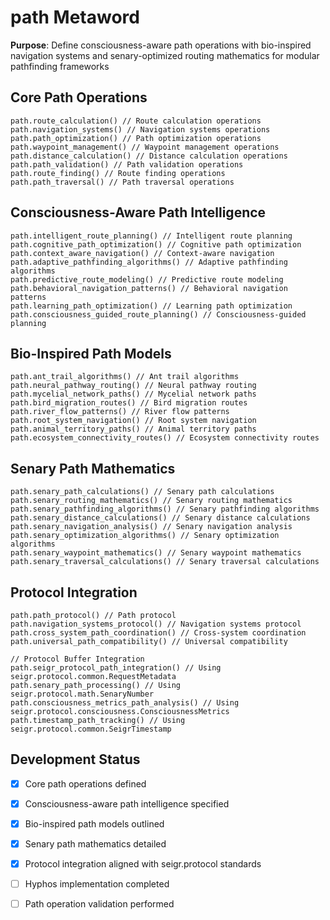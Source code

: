 # path Metaword

**Purpose**: Define consciousness-aware path operations with bio-inspired navigation systems and senary-optimized routing mathematics for modular pathfinding frameworks

## Core Path Operations

```hyphos
path.route_calculation() // Route calculation operations
path.navigation_systems() // Navigation systems operations
path.path_optimization() // Path optimization operations
path.waypoint_management() // Waypoint management operations
path.distance_calculation() // Distance calculation operations
path.path_validation() // Path validation operations
path.route_finding() // Route finding operations
path.path_traversal() // Path traversal operations
```

## Consciousness-Aware Path Intelligence

```hyphos
path.intelligent_route_planning() // Intelligent route planning
path.cognitive_path_optimization() // Cognitive path optimization
path.context_aware_navigation() // Context-aware navigation
path.adaptive_pathfinding_algorithms() // Adaptive pathfinding algorithms
path.predictive_route_modeling() // Predictive route modeling
path.behavioral_navigation_patterns() // Behavioral navigation patterns
path.learning_path_optimization() // Learning path optimization
path.consciousness_guided_route_planning() // Consciousness-guided planning
```

## Bio-Inspired Path Models

```hyphos
path.ant_trail_algorithms() // Ant trail algorithms
path.neural_pathway_routing() // Neural pathway routing
path.mycelial_network_paths() // Mycelial network paths
path.bird_migration_routes() // Bird migration routes
path.river_flow_patterns() // River flow patterns
path.root_system_navigation() // Root system navigation
path.animal_territory_paths() // Animal territory paths
path.ecosystem_connectivity_routes() // Ecosystem connectivity routes
```

## Senary Path Mathematics

```hyphos
path.senary_path_calculations() // Senary path calculations
path.senary_routing_mathematics() // Senary routing mathematics
path.senary_pathfinding_algorithms() // Senary pathfinding algorithms
path.senary_distance_calculations() // Senary distance calculations
path.senary_navigation_analysis() // Senary navigation analysis
path.senary_optimization_algorithms() // Senary optimization algorithms
path.senary_waypoint_mathematics() // Senary waypoint mathematics
path.senary_traversal_calculations() // Senary traversal calculations
```

## Protocol Integration

```hyphos
path.path_protocol() // Path protocol
path.navigation_systems_protocol() // Navigation systems protocol
path.cross_system_path_coordination() // Cross-system coordination
path.universal_path_compatibility() // Universal compatibility

// Protocol Buffer Integration
path.seigr_protocol_path_integration() // Using seigr.protocol.common.RequestMetadata
path.senary_path_processing() // Using seigr.protocol.math.SenaryNumber
path.consciousness_metrics_path_analysis() // Using seigr.protocol.consciousness.ConsciousnessMetrics
path.timestamp_path_tracking() // Using seigr.protocol.common.SeigrTimestamp
```

## Development Status

- [x] Core path operations defined
- [x] Consciousness-aware path intelligence specified
- [x] Bio-inspired path models outlined
- [x] Senary path mathematics detailed
- [x] Protocol integration aligned with seigr.protocol standards
- [ ] Hyphos implementation completed
- [ ] Path operation validation performed

